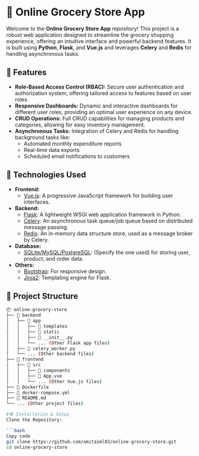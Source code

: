 # 🛒 Online Grocery Store App

Welcome to the **Online Grocery Store App** repository! This project is a robust web application designed to streamline the grocery shopping experience, offering an intuitive interface and powerful backend features. It is built using **Python**, **Flask**, and **Vue.js** and leverages **Celery** and **Redis** for handling asynchronous tasks.

## 🌟 Features

- **Role-Based Access Control (RBAC):** Secure user authentication and authorization system, offering tailored access to features based on user roles.
- **Responsive Dashboards:** Dynamic and interactive dashboards for different user roles, providing an optimal user experience on any device.
- **CRUD Operations:** Full CRUD capabilities for managing products and categories, allowing for easy inventory management.
- **Asynchronous Tasks:** Integration of Celery and Redis for handling background tasks like:
  - Automated monthly expenditure reports
  - Real-time data exports
  - Scheduled email notifications to customers

## 🚀 Technologies Used

- **Frontend:**
  - [Vue.js](https://vuejs.org/): A progressive JavaScript framework for building user interfaces.
- **Backend:**
  - [Flask](https://flask.palletsprojects.com/): A lightweight WSGI web application framework in Python.
  - [Celery](https://docs.celeryq.dev/en/stable/): An asynchronous task queue/job queue based on distributed message passing.
  - [Redis](https://redis.io/): An in-memory data structure store, used as a message broker by Celery.
- **Database:**
  - [SQLite/MySQL/PostgreSQL](#): (Specify the one used) for storing user, product, and order data.
- **Others:**
  - [Bootstrap](https://getbootstrap.com/): For responsive design.
  - [Jinja2](https://jinja.palletsprojects.com/): Templating engine for Flask.

## 📂 Project Structure

```bash
📦 online-grocery-store
├── 📁 backend
│   ├── 📁 app
│   │   ├── 📁 templates
│   │   ├── 📁 static
│   │   ├── 📄 __init__.py
│   │   └── ... (Other Flask app files)
│   ├── 📄 celery_worker.py
│   └── ... (Other backend files)
├── 📁 frontend
│   ├── 📁 src
│   │   ├── 📁 components
│   │   ├── 📄 App.vue
│   │   └── ... (Other Vue.js files)
├── 📄 Dockerfile
├── 📄 docker-compose.yml
├── 📄 README.md
└── ... (Other project files)

#🛠️ Installation & Setup
Clone the Repository:

```bash
Copy code
git clone https://github.com/amitaiml83/online-grocery-store.git
cd online-grocery-store
